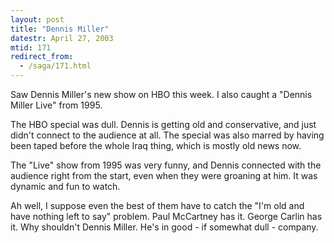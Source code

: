 ```yaml
---
layout: post
title: "Dennis Miller"
datestr: April 27, 2003
mtid: 171
redirect_from:
  - /saga/171.html
---
```


Saw Dennis Miller's new show on HBO this week.  I also caught a "Dennis Miller Live" from 1995.

The HBO special was dull.  Dennis is getting old and conservative, and just didn't connect to the audience at all.  The special was also marred by having been taped before the whole Iraq thing, which is mostly old news now.

The "Live" show from 1995 was very funny, and Dennis connected with the audience right from the start, even when they were groaning at him.  It was dynamic and fun to watch.

Ah well, I suppose even the best of them have to catch the "I'm old and have nothing left to say" problem.  Paul McCartney has it.  George Carlin has it.  Why shouldn't Dennis Miller.  He's in good - if somewhat dull - company.

